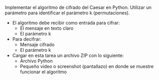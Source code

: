 Implementar el algoritmo de cifrado del Caesar en Python. Utilizar un parámetro para identificar el parámetro k (permutaciones).

- El algoritmo debe recibir como entrada para cifrar:
  - El mensaje en texto claro
  - El parámetro k
- Para decifrar:
  - Mensaje cifrado
  - El parámetro k
- Cargar en esta tarea un archivo ZIP con lo siguiente:
  - Archivo Python
  - Pequeño video o screenshot (pantallazo) en donde se muestre funcionar el algoritmo